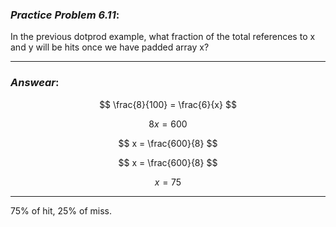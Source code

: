 ### ***Practice Problem 6.11***:  
In the previous dotprod example, what fraction of the total references to x and y will be hits once we have padded array x?  

---  

### ***Answear***:  

$$ \frac{8}{100} = \frac{6}{x} $$  

$$ 8x = 600 $$  

$$ x = \frac{600}{8} $$  

$$ x = \frac{600}{8} $$  

$$ x = 75 $$  

---

75% of hit, 25% of miss.